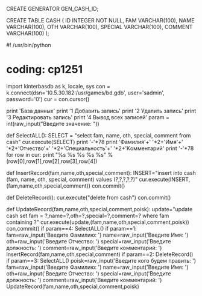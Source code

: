CREATE GENERATOR GEN_CASH_ID;

CREATE TABLE CASH (
    ID       INTEGER NOT NULL,
    FAM      VARCHAR(100),
    NAME     VARCHAR(100),
    OTH      VARCHAR(100),
    SPECIAL  VARCHAR(100),
    COMMENT  VARCHAR(100)
);



#! /usr/bin/python
#  coding: cp1251
import kinterbasdb as k, locale, sys
con = k.connect(dsn='10.5.30.182:/usr/games/bd.gdb', user='sadmin', password='0')
cur = con.cursor()

print 'База данных'
print '1 Добавить запись'
print '2 Удалить запись'
print '3 Редактировать запись'
print '4 Вывод всех записей'
param = int(raw_input("Введите значение: "))

def SelectALL():
    SELECT = "select fam, name, oth, special, comment from cash"
    cur.execute(SELECT)
    print '-'*78
    print 'Фамилия'+' '*2+'Имя'+' '*2+'Отчество'+' '*2+'Специальность'+' '*2+'Kомментарий'
    print '-'*78
    for row in cur:
        print "%s   %s   %s   %s   %s" % (row[0],row[1],row[2],row[3],row[4])


def InsertRecord(fam,name,oth,special,comment):
    INSERT="insert into cash (fam, name, oth, special, comment) values (?,?,?,?,?)"
    cur.execute(INSERT,(fam,name,oth,special,comment))
    con.commit()

def DeleteRecord():
    cur.execute("delete from cash")
    con.commit()

def UpdateRecord(fam,name,oth,special,comment,poisk):
    update="update cash set fam = ?,name=?,oth=?,special=?,comment=? where fam containing ?"
    cur.execute(update,(fam,name,oth,special,comment,poisk))
    con.commit()
if param==4:
    SelectALL()
if param==1:
    fam=raw_input('Введите Фамилию: ')
    name=raw_input('Введите Имя: ')
    oth=raw_input('Введите Отчество: ')
    special=raw_input('Введите должность: ')
    comment=raw_input('Введите комментарий: ')
    InsertRecord(fam,name,oth,special,comment)
if param==2:
    DeleteRecord()
if param==3:
    SelectALL()
    poisk=raw_input('Введите кого будем править: ')
    fam=raw_input('Введите Фамилию: ')
    name=raw_input('Введите Имя: ')
    oth=raw_input('Введите Отчество: ')
    special=raw_input('Введите должность: ')
    comment=raw_input('Введите комментарий: ')
    UpdateRecord(fam,name,oth,special,comment,poisk)

